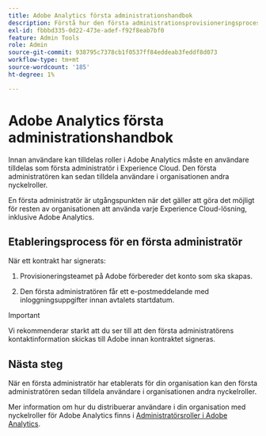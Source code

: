 ```yaml
---
title: Adobe Analytics första administrationshandbok
description: Förstå hur den första administrationsprovisioneringsprocessen utförs och nästa steg
exl-id: fbbbd335-0d22-473e-adef-f92f8eab7bf0
feature: Admin Tools
role: Admin
source-git-commit: 938795c7378cb1f0537ff84eddeab3feddf8d073
workflow-type: tm+mt
source-wordcount: '185'
ht-degree: 1%

---
```


# Adobe Analytics första administrationshandbok

Innan användare kan tilldelas roller i Adobe Analytics måste en användare tilldelas som första administratör i Experience Cloud. Den första administratören kan sedan tilldela användare i organisationen andra nyckelroller.

En första administratör är utgångspunkten när det gäller att göra det möjligt för resten av organisationen att använda varje Experience Cloud-lösning, inklusive Adobe Analytics.

## Etableringsprocess för en första administratör

När ett kontrakt har signerats:

1. Provisioneringsteamet på Adobe förbereder det konto som ska skapas.

1. Den första administratören får ett e-postmeddelande med inloggningsuppgifter innan avtalets startdatum.

>[!IMPORTANT]
>
>   Vi rekommenderar starkt att du ser till att den första administratörens kontaktinformation skickas till Adobe innan kontraktet signeras.

## Nästa steg

När en första administratör har etablerats för din organisation kan den första administratören sedan tilldela användare i organisationen andra nyckelroller.

Mer information om hur du distribuerar användare i din organisation med nyckelroller för Adobe Analytics finns i [Administratörsroller i Adobe Analytics](/help/admin/admin-console/admin-roles-in-analytics.md).
